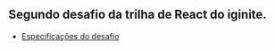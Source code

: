 ## Segundo desafio da trilha de React do iginite.

* [Especificações do desafio](https://www.notion.so/Desafio-02-Componentizando-a-aplica-o-b9f0f025c95b437699d0c3115f55b0f1)
